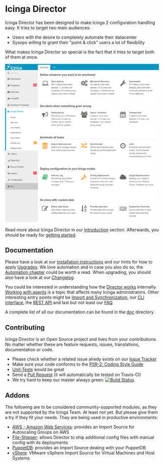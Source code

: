 Icinga Director
===============

Icinga Director has been designed to make Icinga 2 configuration handling easy.
It tries to target two main audiences:

* Users with the desire to completely automate their datacenter
* Sysops willing to grant their "point & click" users a lot of flexibility

What makes Icinga Director so special is the fact that it tries to target both
of them at once.

![Icinga Director](doc/screenshot/director/readme/director_main_screen.png)

Read more about Icinga Director in our [Introduction](doc/01-Introduction.md) section.
Afterwards, you should be ready for [getting started](doc/04-Getting-started.md).

Documentation
-------------

Please have a look at our [Installation instructions](doc/02-Installation.md)
and our hints for how to apply [Upgrades](doc/05-Upgrading.md). We love automation
and in case you also do so, the [Automation chapter](doc/03-Automation.md) could
be worth a read. When upgrading, you should also have a look at our [Changelog](doc/82-Changelog.md).

You could be interested in understanding how the [Director works](doc/10-How-it-works.md)
internally. [Working with agents](doc/24-Working-with-agents.md) is a topic that
affects many Icinga administrators. Other interesting entry points might be
[Import and Synchronization](doc/70-Import-and-Sync.md), our [CLI interface](doc/60-CLI.md),
the [REST API](doc/70-REST-API.md) and last but not least our [FAQ](doc/80-FAQ.md).

A complete list of all our documentation can be found in the [doc](doc/) directory.

Contributing
------------

Icinga Director is an Open Source project and lives from your contributions. No
matter whether these are feature requests, issues, translations, documentation
or code.

* Please check whether a related issue alredy exists on our [Issue Tracker](https://dev.icinga.com/projects/icingaweb2-module-director/issues)
* Make sure your code conforms to the [PSR-2: Coding Style Guide](http://www.php-fig.org/psr/psr-2/)
* [Unit-Tests](doc/93-Testing.md) would be great
* Send a [Pull Request](https://github.com/Icinga/icingaweb2-module-director/pulls)
 (it will automatically be tested on Travis-CI)
* We try hard to keep our master always green: [![Build Status](https://travis-ci.org/Icinga/icingaweb2-module-director.svg?branch=master)](https://travis-ci.org/Icinga/icingaweb2-module-director)


Addons
------

The following are to be considered community-supported modules, as they are not
supported by the Icinga Team. At least not yet. But please give them a try if
they fit your needs. They are being used in productive environments:

* [AWS - Amazon Web Services](https://github.com/Icinga/icingaweb2-module-aws):
  provides an Import Source for Autoscaling Groups on AWS
* [File-Shipper](https://github.com/Icinga/icingaweb2-module-fileshipper):
  allows Director to ship additional config files with manual config with its
  deployments
* [PuppetDB](https://github.com/Icinga/icingaweb2-module-puppetdb): provides
  an Import Source dealing with your PuppetDB
* [vShere](https://github.com/Icinga/icingaweb2-module-vsphere): VMware vSphere
  Import Source for Virtual Machines and Host Systems
